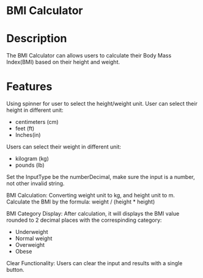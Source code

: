 # BMI Calculator

# Description
The BMI Calculator can allows users to calculate their Body Mass Index(BMI) based on their height and weight.

# Features
Using spinner for user to select the height/weight unit.
User can select their height in different unit:
- centimeters (cm)
- feet (ft)
- Inches(in)

Users can select their weight in different unit:
- kilogram (kg)
- pounds (lb)

Set the InputType be the numberDecimal, make sure the input is a number, not other invalid string.

BMI Calculation:
Converting weight unit to kg, and height unit to m.
Calculate the BMI by the formula: weight / (height * height)

BMI Category Display: After calculation, it will displays the BMI value rounded to 2 decimal places with the correspinding category:
- Underweight
- Normal weight
- Overweight
- Obese

Clear Functionality: Users can clear the input and results with a single button.

